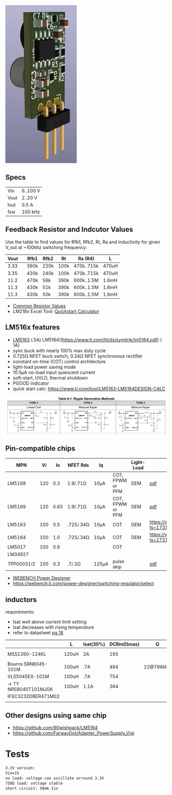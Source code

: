 ![3D rendering](pcb3d.webp)

## Specs

|      |          |
|------|----------|
| Vin  | 6..100 V |
| Vout | 2..20 V  |
| Iout | 0.5 A    |
| fsw  | 100 kHz  |

## Feedback Resistor and Indcutor Values

Use the table to find values for Rfb1, Rfb2, Rt, Ra and inductivity for given V_out at ~100khz switching frequency:

| Vout |      | Rfb1 | Rfb2 | Rt   | Ra (R4)    | L     |
|------|------|------|------|------|------------|-------|
| 3.33 |      | 390k | 220k | 100k | 470k..715k | 470uH | 
| 3.35 |      | 430k | 240k | 100k | 470k..715k | 470uH |
| 11.2 |      | 470k | 56k  | 390k | 600k..1.5M | 1.6mH |
| 11.3 |      | 430k | 51k  | 390k | 600k..1.5M | 1.6mH |
| 11.3 |      | 430k | 50k  | 390k | 600k..1.5M | 1.6mH |

* [Common Resistor Values](https://ch00ftech.com/wp-content/uploads/2012/05/resistorsandcaps.pdf)
* LM218x Excel Tool: [Quickstart Calculator](https://www.ti.com/tool/LM5163-LM5164DESIGN-CALC)

## LM516x features

* [LM5163](https://www.ti.com/lit/ds/symlink/lm5163.pdf) (.5A) LM5164](https://www.ti.com/lit/ds/symlink/lm5164.pdf) (
  1A)
* sync buck with nearly 100% max duty cycle
* 0.725Ω NFET buck switch, 0.34Ω NFET synchronous rectifier
* constant on-time (COT) control architecture
* light-load power saving mode
* 10.5µA no-load input quiescent current
* soft-start, UVLO, thermal shutdown
* PGOOD indicator
* quick start calc: https://www.ti.com/tool/LM5163-LM5164DESIGN-CALC

![Ripple Generation Methods](ripple-gen.webp)

## Pin-compatible chips

| MPN          | Vi  | Io   | NFET Rds  | Iq    |                  | Light-Load |                                                                   |
|--------------|-----|------|-----------|-------|------------------|------------|-------------------------------------------------------------------|
| LM5168       | 120 | 0.3  | 1.9/.71Ω  | 10µA  | COT, FPWM or PFM | DEM        | [pdf](https://www.ti.com/lit/ds/symlink/lm5169.pdf)               |
| LM5169       | 120 | 0.65 | 1.9/.71Ω  | 10µA  | COT, FPWM or PFM | DEM        | [pdf](https://www.ti.com/lit/ds/symlink/lm5169.pdf)               |
| LM5163       | 100 | 0.5  | .725/.34Ω | 10µA  | COT              | DEM        | https://www.ti.com/lit/ds/symlink/lm5163.pdf?ts=1731081870545     |
| LM5164       | 100 | 1.0  | .725/.34Ω | 10µA  | COT              | DEM        | https://www.ti.com/lit/ds/symlink/lm5163.pdf?ts=1731081870545     |
| LM5017       | 100 | 0.6  |           |       | COT              |            |                                                                   |
| LM34927      |     |      |           |       |                  |            |                                                                   |
| *TPP00031/2* | 100 | 0.3  | .7/.3Ω    | 125µA | pulse skip       |            | [pdf](https://static.3peak.com/res/doc/ds/Datasheet_TPP0003x.pdf) |

* [WEBENCH Power Designer]( https://webench.ti.com/power-designer/switching-regulator?base_pn=LM5163&origin=ODS&litsection=features)
* https://webench.ti.com/power-designer/switching-regulator/select

## inductors

requirements:

* Isat well above current limit setting
* Isat decreases with rising temperature
* refer to datasheet [pg 18](https://www.ti.com/lit/ds/symlink/lm5163.pdf#page=18)

|                      | L     | Isat(30%) | DCRmΩ(max) | Q         | px(250) | size | Notes                                                                                           |
|----------------------|-------|-----------|------------|-----------|---------|------|-------------------------------------------------------------------------------------------------|
| MSS1260-124KL        | 120uH | 2A        | 195        |           | 1,33€   | 12mm | LM5163 datasheet                                                                                |
| Bourns SRN6045-101M  | 100uH | .7A       | 494        | 22@796kHz | $,27    | 6mm  |                                                                                                 |
| VLS5045EX-101M       | 100uH | .7A       | 754        |           | $,20    | 5mm  | ordered                                                                                         |
| → TY NRS8040T101MJGK | 100uH | 1.1A      | 364        |           | $,22    | 8mm  | [pdf](https://mm.digikey.com/Volume0/opasdata/d220001/medias/docus/2544/NRS8040T101MJGK_SS.pdf) |
| IFSC3232DBER471M02   |       |           |            |           |         |      |                                                                                                 |
|                      |       |           |            |           |         |      |                                                                                                 |

## Other designs using same chip

* https://github.com/90wishpack/LM5164
* https://github.com/FarwayDot/Adapter_PowerSupply_Vigi

# Tests

```
3.3V version:
Vin=15
no load: voltage can oscillate arround 3.3V
750Ω load: voltage stable
short circuit: 50mA Iin
```
